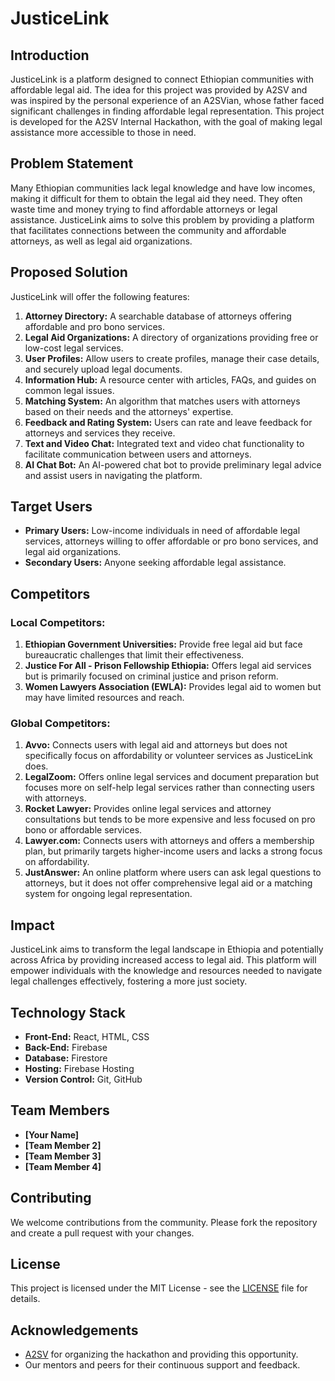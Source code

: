 # JusticeLink

## Introduction
JusticeLink is a platform designed to connect Ethiopian communities with affordable legal aid. The idea for this project was provided by A2SV and was inspired by the personal experience of an A2SVian, whose father faced significant challenges in finding affordable legal representation. This project is developed for the A2SV Internal Hackathon, with the goal of making legal assistance more accessible to those in need.

## Problem Statement
Many Ethiopian communities lack legal knowledge and have low incomes, making it difficult for them to obtain the legal aid they need. They often waste time and money trying to find affordable attorneys or legal assistance. JusticeLink aims to solve this problem by providing a platform that facilitates connections between the community and affordable attorneys, as well as legal aid organizations.

## Proposed Solution
JusticeLink will offer the following features:
1. **Attorney Directory:** A searchable database of attorneys offering affordable and pro bono services.
2. **Legal Aid Organizations:** A directory of organizations providing free or low-cost legal services.
3. **User Profiles:** Allow users to create profiles, manage their case details, and securely upload legal documents.
4. **Information Hub:** A resource center with articles, FAQs, and guides on common legal issues.
5. **Matching System:** An algorithm that matches users with attorneys based on their needs and the attorneys' expertise.
6. **Feedback and Rating System:** Users can rate and leave feedback for attorneys and services they receive.
7. **Text and Video Chat:** Integrated text and video chat functionality to facilitate communication between users and attorneys.
8. **AI Chat Bot:** An AI-powered chat bot to provide preliminary legal advice and assist users in navigating the platform.

## Target Users
- **Primary Users:** Low-income individuals in need of affordable legal services, attorneys willing to offer affordable or pro bono services, and legal aid organizations.
- **Secondary Users:** Anyone seeking affordable legal assistance.

## Competitors
### Local Competitors:
1. **Ethiopian Government Universities:** Provide free legal aid but face bureaucratic challenges that limit their effectiveness.
2. **Justice For All - Prison Fellowship Ethiopia:** Offers legal aid services but is primarily focused on criminal justice and prison reform.
3. **Women Lawyers Association (EWLA):** Provides legal aid to women but may have limited resources and reach.

### Global Competitors:
1. **Avvo:** Connects users with legal aid and attorneys but does not specifically focus on affordability or volunteer services as JusticeLink does.
2. **LegalZoom:** Offers online legal services and document preparation but focuses more on self-help legal services rather than connecting users with attorneys.
3. **Rocket Lawyer:** Provides online legal services and attorney consultations but tends to be more expensive and less focused on pro bono or affordable services.
4. **Lawyer.com:** Connects users with attorneys and offers a membership plan, but primarily targets higher-income users and lacks a strong focus on affordability.
5. **JustAnswer:** An online platform where users can ask legal questions to attorneys, but it does not offer comprehensive legal aid or a matching system for ongoing legal representation.

## Impact
JusticeLink aims to transform the legal landscape in Ethiopia and potentially across Africa by providing increased access to legal aid. This platform will empower individuals with the knowledge and resources needed to navigate legal challenges effectively, fostering a more just society.

## Technology Stack
- **Front-End:** React, HTML, CSS
- **Back-End:** Firebase
- **Database:** Firestore
- **Hosting:** Firebase Hosting
- **Version Control:** Git, GitHub

## Team Members
- **[Your Name]**
- **[Team Member 2]**
- **[Team Member 3]**
- **[Team Member 4]**

## Contributing
We welcome contributions from the community. Please fork the repository and create a pull request with your changes.

## License
This project is licensed under the MIT License - see the [LICENSE](LICENSE) file for details.

## Acknowledgements
- [A2SV](https://www.a2sv.org) for organizing the hackathon and providing this opportunity.
- Our mentors and peers for their continuous support and feedback.
